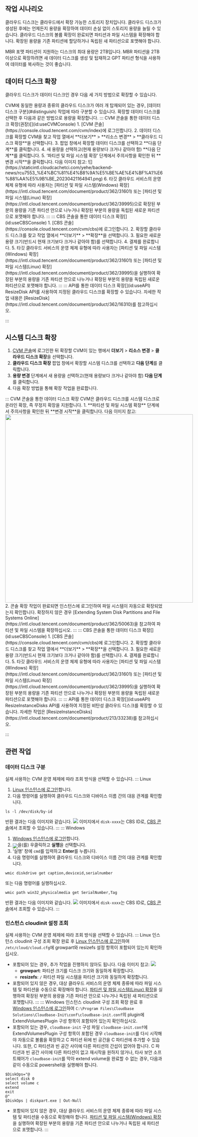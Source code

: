## 작업 시나리오
클라우드 디스크는 클라우드에서 확장 가능한 스토리지 장치입니다. 클라우드 디스크가 생성된 후에는 언제든지 용량을 확장하여 데이터 손실 없이 스토리지 용량을 늘릴 수 있습니다.
클라우드 디스크의 볼륨 확장이 완료되면 파티션과 파일 시스템을 확장해야 합니다. 확장된 용량을 기존 파티션에 할당하거나 독립된 새 파티션으로 포맷해야 합니다.


<dx-alert infotype="notice" title="">
MBR 포맷 파티션이 지원하는 디스크의 최대 용량은 2TB입니다. MBR 파티션을 2TB 이상으로 확장하려면 새 데이터 디스크를 생성 및 탑재하고 GPT 파티션 형식을 사용하여 데이터를 복사하는 것이 좋습니다.
</dx-alert>


## 데이터 디스크 확장
클라우드 디스크가 데이터 디스크인 경우 다음 세 가지 방법으로 확장할 수 있습니다.


<dx-alert infotype="notice" title="">
CVM에 동일한 용량과 종류의 클라우드 디스크가 여러 개 탑재되어 있는 경우, [데이터 디스크 구분](#distinguish) 작업에 따라 구분할 수 있습니다. 확장할 데이터 디스크를 선택한 후 다음과 같은 방법으로 용량을 확장합니다.
</dx-alert>



<dx-tabs>
::: CVM 콘솔을 통한 데이터 디스크 확장(권장)[](id:useCVMConsole)
1. [CVM 콘솔](https://console.cloud.tencent.com/cvm/index)에 로그인합니다.
2. 데이터 디스크를 확장할 CVM을 찾고 작업 열에서 **더보기** > **리소스 변경** > **클라우드 디스크 확장**을 선택합니다.
3. 팝업 창에서 확장할 데이터 디스크를 선택하고 **다음 단계**를 클릭합니다.
4. 새 용량을 선택하고(현재 용량보다 크거나 같아야 함) **다음 단계**를 클릭합니다.
5. ‘파티션 및 파일 시스템 확장’ 단계에서 주의사항을 확인한 뒤 **변경 시작**을 클릭합니다. 다음 이미지 참고:
![](https://staticintl.cloudcachetci.com/yehe/backend-news/rcu7553_%E4%BC%81%E4%B8%9A%E5%BE%AE%E4%BF%A1%E6%88%AA%E5%9B%BE_20230421164941.png)
6. 타깃 클라우드 서비스의 운영 체제 유형에 따라 사용자는 [파티션 및 파일 시스템(Windows) 확장](https://intl.cloud.tencent.com/document/product/362/31601) 또는 [파티션 및 파일 시스템(Linux) 확장](https://intl.cloud.tencent.com/document/product/362/39995)으로 확장된 부분의 용량을 기존 파티션 안으로 나누거나 확장된 부분의 용량을 독립된 새로운 파티션으로 포맷해야 합니다.
:::
::: CBS 콘솔을 통한 데이터 디스크 확장[](id:useCBSConsole)
1. [CBS 콘솔](https://console.cloud.tencent.com/cvm/cbs)에 로그인합니다.
2. 확장할 클라우드 디스크를 찾고 작업 열에서 **더보기** > **확장**을 선택합니다.
3. 필요한 새로운 용량 크기(반드시 현재 크기보다 크거나 같아야 함)를 선택합니다.
4. 결제를 완료합니다.
5. 타깃 클라우드 서비스의 운영 체제 유형에 따라 사용자는 [파티션 및 파일 시스템(Windows) 확장](https://intl.cloud.tencent.com/document/product/362/31601) 또는 [파티션 및 파일 시스템(Linux) 확장](https://intl.cloud.tencent.com/document/product/362/39995)을 실행하여 확장된 부분의 용량을 기존 파티션 안으로 나누거나 확장된 부분의 용량을 독립된 새로운 파티션으로 포맷해야 합니다.
:::
::: API를 통한 데이터 디스크 확장[](id:useAPI)
ResizeDisk API를 사용하여 지정된 클라우드 디스크를 확장할 수 있습니다. 자세한 작업 내용은 [ResizeDisk](https://intl.cloud.tencent.com/document/product/362/16310)를 참고하십시오.

:::
</dx-tabs>



## 시스템 디스크 확장[](id:useCVMconsole)
1. [CVM 콘솔](https://console.cloud.tencent.com/cvm/index)에 로그인한 뒤 확장할 CVM이 있는 행에서 **더보기** > **리소스 변경** > **클라우드 디스크 확장**을 선택합니다.
2. **클라우드 디스크 확장** 팝업 창에서 확장할 시스템 디스크를 선택하고 **다음 단계**를 클릭합니다.
3. **용량 변경** 단계에서 새 용량을 선택하고(현재 용량보다 크거나 같아야 함) **다음 단계**를 클릭합니다.
4. 다음 확장 방법을 통해 확장 작업을 완료합니다.
<dx-tabs>
::: CVM 콘솔을 통한 데이터 디스크 확장
<dx-alert infotype="explain" title="">
CVM은 클라우드 디스크를 시스템 디스크로 온라인 확장, 즉 무정지 확장을 지원합니다.
</dx-alert>
 1. **파티션 및 파일 시스템 확장** 단계에서 주의사항을 확인한 뒤 **변경 시작**을 클릭합니다. 다음 이미지 참고:
 <img style="width:600px; max-width: inherit;" src="https://staticintl.cloudcachetci.com/yehe/backend-news/rcu7553_%E4%BC%81%E4%B8%9A%E5%BE%AE%E4%BF%A1%E6%88%AA%E5%9B%BE_20230421164941.png" />
 2. 콘솔 확장 작업이 완료되면 인스턴스에 로그인하여 파일 시스템이 자동으로 확장되었는지 확인합니다. 확장하지 않은 경우 [Extending System Disk Partitions and File Systems Online](https://intl.cloud.tencent.com/document/product/362/50063)을 참고하여 파티션 및 파일 시스템을 확장하십시오.
:::
::: CBS 콘솔을 통한 데이터 디스크 확장[](id:useCBSConsole)
1. [CBS 콘솔](https://console.cloud.tencent.com/cvm/cbs)에 로그인합니다.
2. 확장할 클라우드 디스크를 찾고 작업 열에서 **더보기** > **확장**을 선택합니다.
3. 필요한 새로운 용량 크기(반드시 현재 크기보다 크거나 같아야 함)를 선택합니다.
4. 결제를 완료합니다.
5. 타깃 클라우드 서비스의 운영 체제 유형에 따라 사용자는 [파티션 및 파일 시스템(Windows) 확장](https://intl.cloud.tencent.com/document/product/362/31601) 또는 [파티션 및 파일 시스템(Linux) 확장](https://intl.cloud.tencent.com/document/product/362/39995)을 실행하여 확장된 부분의 용량을 기존 파티션 안으로 나누거나 확장된 부분의 용량을 독립된 새로운 파티션으로 포맷해야 합니다.
:::
::: API를 통한 데이터 디스크 확장[](id:useAPI)
ResizeInstanceDisks API를 사용하여 지정된 비탄성 클라우드 디스크를 확장할 수 있습니다. 자세한 작업은 [ResizeInstanceDisks](https://intl.cloud.tencent.com/document/product/213/33238)를 참고하십시오.

:::
</dx-tabs>


## 관련 작업
### 데이터 디스크 구분[](id:distinguish)
실제 사용하는 CVM 운영 체제에 따라 조회 방식을 선택할 수 있습니다.
<dx-tabs>
::: Linux
1. [Linux 인스턴스에 로그인](https://intl.cloud.tencent.com/document/product/213/5436)합니다.
2. 다음 명령어를 실행하여 클라우드 디스크와 디바이스 이름 간의 대응 관계를 확인합니다.
```
ls -l /dev/disk/by-id
```
반환 결과는 다음 이미지와 같습니다.
![](https://main.qcloudimg.com/raw/66b6a19695ef4ba21b74ce0cd96503db.png)
이미지에서 `disk-xxxx`는 CBS ID로, [CBS 콘솔](https://console.cloud.tencent.com/cvm/cbs)에서 조회할 수 있습니다.
:::
::: Windows
1. [Windows 인스턴스에 로그인](https://intl.cloud.tencent.com/document/product/213/5435)합니다.
2. <img src="https://main.qcloudimg.com/raw/87d894e564b7e837d9f478298cf2e292.png" style="margin:-6px 0px">을(를) 우클릭하고 **실행**을 선택합니다.
3. ‘실행’ 창에 `cmd`를 입력하고 **Enter**를 누릅니다.
4. 다음 명령어를 실행하여 클라우드 디스크와 디바이스 이름 간의 대응 관계를 확인합니다.
```
wmic diskdrive get caption,deviceid,serialnumber
```
또는 다음 명령어를 실행하십시오.

```
wmic path win32_physicalmedia get SerialNumber,Tag
```
반환 결과는 다음 이미지와 같습니다.
![](https://main.qcloudimg.com/raw/e91aa2f938ddda304844d7ac28840859.png)
이미지에서 `disk-xxxx`는 CBS ID로, [CBS 콘솔](https://console.cloud.tencent.com/cvm/cbs)에서 조회할 수 있습니다.
:::
</dx-tabs>

### 인스턴스 cloudinit 설정 조회
실제 사용하는 CVM 운영 체제에 따라 조회 방식을 선택할 수 있습니다.
<dx-tabs>
::: Linux 인스턴스 cloudinit 구성 조회[](id:confirmLinuxConfig)
확장 완료 후 [Linux 인스턴스에 로그인](https://intl.cloud.tencent.com/document/product/213/5436)하여 `/etc/cloud/cloud.cfg`에 growpart와 resizefs 설정 항목이 포함되어 있는지 확인하십시오.
 - 포함되어 있는 경우, 추가 작업을 진행하지 않아도 됩니다. 다음 이미지 참고:
![](https://main.qcloudimg.com/raw/03d38f34651d317176c50f1ed3a03f30.png)
    - **growpart**: 파티션 크기를 디스크 크기와 동일하게 확장합니다.
    - **resizefs**: `/` 파티션 파일 시스템을 파티션 크기와 동일하게 확장합니다.
 - 포함되어 있지 않은 경우, 대상 클라우드 서비스의 운영 체제 종류에 따라 파일 시스템 및 파티션을 수동으로 확장해야 합니다. [파티션 및 파일 시스템(Linux) 확장](https://intl.cloud.tencent.com/document/product/362/39995)을 실행하여 확장된 부분의 용량을 기존 파티션 안으로 나누거나 독립된 새 파티션으로 포맷합니다.
:::
::: Windows 인스턴스 cloudinit 구성 조회[](id:confirmwindowsConfig)
확장 완료 후 [Windows 인스턴스에 로그인](https://intl.cloud.tencent.com/document/product/213/5435)하여 `C:\Program Files\Cloudbase Solutions\Cloudbase-Init\conf\cloudbase-init.conf`의 plugin에 ExtendVolumesPlugin 구성 항목이 포함되어 있는지 확인하십시오.
 - 포함되어 있는 경우, `cloudbase-init` 구성 파일 `cloudbase-init.conf`에 ExtendVolumesPlugin 구성 항목이 포함된 경우 `cloudbase-init`를 다시 시작해야 자동으로 볼륨을 확장하고 C 파티션 뒤에 빈 공간을 C 파티션에 추가할 수 있습니다. 또한, C 파티션과 빈 공간 사이에 다른 파티션의 간섭이 없어야 합니다. C 파티션과 빈 공간 사이에 다른 파티션이 없고 재시작을 원하지 않거나, 타사 보안 소프트웨어가 `cloudbase-init`를 막아 extend volume을 완료할 수 없는 경우, 다음과 같이 수동으로 powershell을 실행해야 합니다.
 ```plantext
$DiskOps="@
select disk 0
select volume c
extend
exit
@"
$DiskOps | diskpart.exe | Out-Null
 ```
 - 포함되어 있지 않은 경우, 대상 클라우드 서비스의 운영 체제 종류에 따라 파일 시스템 및 파티션을 수동으로 확장해야 합니다. [파티션 및 파일 시스템(Windows) 확장](https://intl.cloud.tencent.com/document/product/362/31601)을 실행하여 확장된 부분의 용량을 기존 파티션 안으로 나누거나 독립된 새 파티션으로 포맷합니다.
:::
</dx-tabs>

